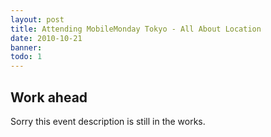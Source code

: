 ```yaml
---
layout: post
title: Attending MobileMonday Tokyo - All About Location
date: 2010-10-21
banner: 
todo: 1
---
```



## Work ahead

Sorry this event description is still in the works.

<!--
We attended MobileMonday in Tokyo, Japan. The event started around 7pm at BierVana, a very new bar, opened only a few days ago. There were four talks – all about location based services.

The first presentation on the “Asia Pacific Mobile & LBS Outlook” was held by Marc Einstein from the market research company Frost & Sullivan. His presentation (PDF) gave a lot of statistical insights in different regions in Asia. Asia in general is a very competitive market especially for mobile operators. In India alone there are around 15 operators and Indonesia, also a very interesting market for mobile services, has 11 mobile operators. Indonesia is also the third largest region worldwide (after US and UK) for Facebook usage on mobile devices. Contrary to Indonesia, in Japan the biggest mobile social network is Mixi with over 21 million users and in South Korea it is Cyworld (18 million users).

Smartphones are getting more popular in the Asian Pacific region. In 2009 there were nearly 22 million smartphone devices, representing 4.5% of all devices sold in this region. Frost & Sullivan expect a robust growth in smartphone sales in the coming years.

Location based services are also big in Japan, especially when talking about maps and navigation. NTT Docomo’s most used LBS are maps/navigation too, also things like finding family members and friends. But interestingly names like Gowalla or Foursquare were missing in all the talks. So maybe it is why mobile users in Japan are more bound to their carrier portal or such services do not have the attraction than in other places. It could be a language thing too.

After Marc’s presentation Takeshi Mitsutani introduced us to deCarta, an independent LBS software platform. Opera for example uses deCarta instead of Google Maps for maps and local search. Their goal is to reach about 100 million users in this co-operation and share the revenue through advertisment with Opera.

Samsung also integrated deCarta’s data into Bada to provide developer a location API. deCarta wants to reach up to 50 million users by 2011 there. Their model: revenue share of paid apps and advertisement revenue share on free apps.

The company also provides its navigation application to Medion and T-Mobile in Germany.

The third presentation was held by Hiroaki Kando from ZENRIN DataCom. They aim to be a leading service provider for location data and map content and they offer an easy-to-use real-time interface (so they claim). Their location based services “itsmo” is preinstalled on NTT Docomo’s phones for providing users with train or alternative route information, e.g. underground routes for when it is raining or if you want to take a shopping detour. The service is also available on the iPhone and was the best selling app in Japan in 2009.

The final presentation was from the US company Skyhook, a Wi-Fi Positioning System. The Core Engine SDK is available for Android, Symbian as well as Windows Mobile and is already integrated by apps like Layar or Kayak. Skyhook wants to look into the future by predicting human behavior through analyzing previously collected data. They also want to make this available to application developers – your privacy alert should have turned on by now ;)

Then the networking part started. The crowd was pretty mixed: American, German, English, Danish, French, Chinese even some Japanese and probably some more nationalities mixed up to talk mobile – quite an experience and again quite different from our previous MobileMonday experiences in the US and Germany.

# Summary, Findings and Discoveries

-->
